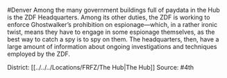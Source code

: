 #Denver 
Among the many government buildings full of paydata in the Hub is the ZDF Headquarters. Among its other duties, the ZDF is working to enforce Ghostwalker’s prohibition on espionage—which, in a rather ironic twist, means they have to engage in some espionage themselves, as the best way to catch a spy is to spy on them. The headquarters, then, have a large amount of information about ongoing investigations and techniques employed by the ZDF.

District: [[../../../Locations/FRFZ/The Hub|The Hub]]
Source: #4th